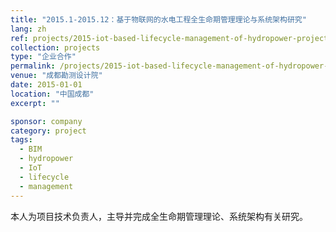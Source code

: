 ```yaml
---
title: "2015.1-2015.12：基于物联网的水电工程全生命期管理理论与系统架构研究"
lang: zh
ref: projects/2015-iot-based-lifecycle-management-of-hydropower-project
collection: projects
type: "企业合作"
permalink: /projects/2015-iot-based-lifecycle-management-of-hydropower-project
venue: "成都勘测设计院"
date: 2015-01-01
location: "中国成都"
excerpt: ""

sponsor: company
category: project
tags: 
  - BIM
  - hydropower
  - IoT
  - lifecycle
  - management
---
```


本人为项目技术负责人，主导并完成全生命期管理理论、系统架构有关研究。